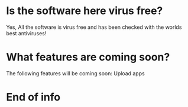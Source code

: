 # Is the software here virus free?
Yes, All the software is virus free and has been checked with the worlds best antiviruses!
# What features are coming soon?
The following features will be coming soon:
Upload apps
# End of info
